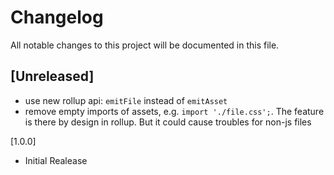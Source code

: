 # Changelog
All notable changes to this project will be documented in this file.

## [Unreleased]
 - use new rollup api: `emitFile` instead of `emitAsset`
 - remove empty imports of assets, e.g. `import './file.css';`.
    The feature is there by design in rollup. But it could cause troubles for non-js files

[1.0.0]
 - Initial Realease